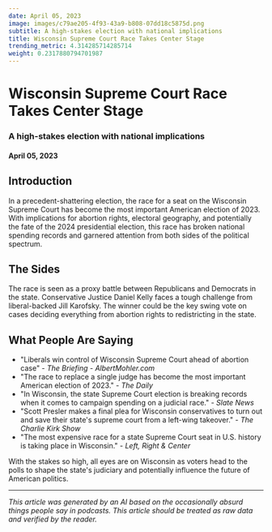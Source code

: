 ```yaml
---
date: April 05, 2023
image: images/c79ae205-4f93-43a9-b808-07dd18c5875d.png
subtitle: A high-stakes election with national implications
title: Wisconsin Supreme Court Race Takes Center Stage
trending_metric: 4.314285714285714
weight: 0.2317880794701987
---
```

# Wisconsin Supreme Court Race Takes Center Stage
### A high-stakes election with national implications
#### April 05, 2023
## Introduction
In a precedent-shattering election, the race for a seat on the Wisconsin Supreme Court has become the most important American election of 2023. With implications for abortion rights, electoral geography, and potentially the fate of the 2024 presidential election, this race has broken national spending records and garnered attention from both sides of the political spectrum.

## The Sides
The race is seen as a proxy battle between Republicans and Democrats in the state. Conservative Justice Daniel Kelly faces a tough challenge from liberal-backed Jill Karofsky. The winner could be the key swing vote on cases deciding everything from abortion rights to redistricting in the state.

## What People Are Saying
- "Liberals win control of Wisconsin Supreme Court ahead of abortion case" - *The Briefing - AlbertMohler.com*
- "The race to replace a single judge has become the most important American election of 2023." - *The Daily*
- "In Wisconsin, the state Supreme Court election is breaking records when it comes to campaign spending on a judicial race." - *Slate News*
- "Scott Presler makes a final plea for Wisconsin conservatives to turn out and save their state's supreme court from a left-wing takeover." - *The Charlie Kirk Show*
- "The most expensive race for a state Supreme Court seat in U.S. history is taking place in Wisconsin." - *Left, Right & Center*

With the stakes so high, all eyes are on Wisconsin as voters head to the polls to shape the state's judiciary and potentially influence the future of American politics.

 --- 

*This article was generated by an AI based on the occasionally absurd things people say in podcasts. This article should be treated as raw data and verified by the reader.*